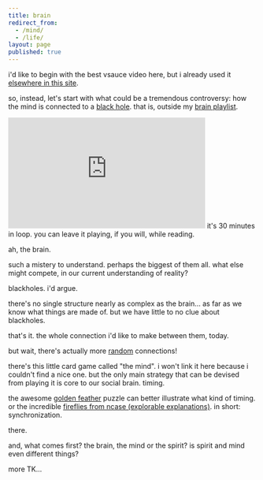 ```yaml
---
title: brain
redirect_from:
  - /mind/
  - /life/
layout: page
published: true
---
```


i'd like to begin with the best vsauce video here, but i already used it [elsewhere in this site](/random).

so, instead, let's start with what could be a tremendous controversy: how the mind is connected to a [black hole](https://www.youtube.com/watch?v=KikdPbX7z8Q&list=PLXtN19u-oGmv7rme9MVeAmrP0XjbTPYhv&index=27&t=246s). that is, outside my [brain playlist](https://www.youtube.com/playlist?list=PLXtN19u-oGmv7rme9MVeAmrP0XjbTPYhv&disable_polymer=true).

<iframe width="400" height="225" src="https://www.youtube.com/embed/KikdPbX7z8Q" frameborder="0" allow="accelerometer; autoplay; encrypted-media; gyroscope; picture-in-picture" allowfullscreen></iframe>
it's 30 minutes in loop. you can leave it playing, if you will, while reading.

ah, the brain.

such a mistery to understand. perhaps the biggest of them all. what else might compete, in our current understanding of reality?

blackholes. i'd argue.

there's no single structure nearly as complex as the brain... as far as we know what things are made of. but we have little to no clue about blackholes.

that's it. the whole connection i'd like to make between them, today.

but wait, there's actually more [random](/random) connections!

there's this little card game called "the mind". i won't link it here because i couldn't find a nice one. but the only main strategy that can be devised from playing it is core to our social brain. timing.

the awesome [golden feather]() puzzle can better illustrate what kind of timing. or the incredible [fireflies from ncase (explorable explanations)](https://ncase.me/fireflies/). in short: synchronization.

<!--
in other words, with spoilers for the mind game,
>! synchronization can be much improved by counting seconds.
-->
there.

and, what comes first? the brain, the mind or the spirit? is spirit and mind even different things?

more TK...
